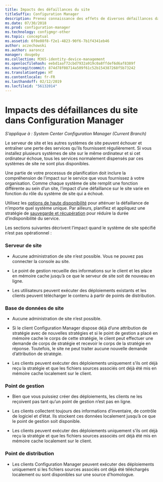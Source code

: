 ```yaml
---
title: Impacts des défaillances du site
titleSuffix: Configuration Manager
description: Prenez connaissance des effets de diverses défaillances dans un site Configuration Manager.
ms.date: 07/30/2018
ms.prod: configuration-manager
ms.technology: configmgr-other
ms.topic: conceptual
ms.assetid: 6f0e08f8-f2e1-4823-90f6-7b1f4341eb46
author: aczechowski
ms.author: aaroncz
manager: dougeby
ms.collection: M365-identity-device-management
ms.openlocfilehash: eebd1aaf72cbd7932a919c0a8ffdef6d6af8389f
ms.sourcegitcommit: 874d78f08714a509f61c52b154387268f5b73242
ms.translationtype: HT
ms.contentlocale: fr-FR
ms.lasthandoff: 02/12/2019
ms.locfileid: "56132014"
---
```

# <a name="site-failure-impacts-in-configuration-manager"></a>Impacts des défaillances du site dans Configuration Manager

*S’applique à : System Center Configuration Manager (Current Branch)*

Le serveur de site et les autres systèmes de site peuvent échouer et entraîner une perte des services qu’ils fournissent régulièrement. Si vous installez plusieurs systèmes de site sur le même ordinateur et si cet ordinateur échoue, tous les services normalement dispensés par ces systèmes de site ne sont plus disponibles.

Une partie de votre processus de planification doit inclure la compréhension de l’impact sur le service que vous fournissez à votre organisation. Comme chaque système de site remplit une fonction différente au sein d’un site, l’impact d’une défaillance sur le site varie en fonction du rôle du système de site qui a échoué. 

Utilisez les [options de haute disponibilité](/sccm/core/servers/deploy/configure/high-availability-options) pour atténuer la défaillance de n’importe quel système unique. Par ailleurs, planifiez et appliquez une stratégie de [sauvegarde et récupération](/sccm/core/servers/manage/backup-and-recovery) pour réduire la durée d’indisponibilité du service.

Les sections suivantes décrivent l’impact quand le système de site spécifié n’est pas opérationnel :


### <a name="site-server"></a>Serveur de site

- Aucune administration de site n’est possible. Vous ne pouvez pas connecter la console au site.  

- Le point de gestion recueille des informations sur le client et les place en mémoire cache jusqu’à ce que le serveur de site soit de nouveau en ligne.  

- Les utilisateurs peuvent exécuter des déploiements existants et les clients peuvent télécharger le contenu à partir de points de distribution.  


### <a name="site-database"></a>Base de données de site

- Aucune administration de site n’est possible.  

- Si le client Configuration Manager dispose déjà d’une attribution de stratégie avec de nouvelles stratégies et si le point de gestion a placé en mémoire cache le corps de cette stratégie, le client peut effectuer une demande de corps de stratégie et recevoir le corps de la stratégie en réponse. Toutefois, le site ne peut traiter aucune nouvelle demande d’attribution de stratégie.  

- Les clients peuvent exécuter des déploiements uniquement s’ils ont déjà reçu la stratégie et que les fichiers sources associés ont déjà été mis en mémoire cache localement sur le client.  


### <a name="management-point"></a>Point de gestion

- Bien que vous puissiez créer des déploiements, les clients ne les reçoivent pas tant qu’un point de gestion n’est pas en ligne.  

- Les clients collectent toujours des informations d’inventaire, de contrôle de logiciel et d’état. Ils stockent ces données localement jusqu’à ce que le point de gestion soit disponible.  

- Les clients peuvent exécuter des déploiements uniquement s’ils ont déjà reçu la stratégie et que les fichiers sources associés ont déjà été mis en mémoire cache localement sur le client.  


### <a name="distribution-point"></a>Point de distribution

- Les clients Configuration Manager peuvent exécuter des déploiements uniquement si les fichiers sources associés ont déjà été téléchargés localement ou sont disponibles sur une source d’homologue.


